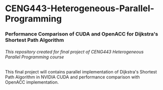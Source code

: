 # CENG443-Heterogeneous-Parallel-Programming

### Performance Comparison of CUDA and OpenACC for Dijkstra's Shortest Path Algorithm

###### This repository created for final project of CENG443 Heterogeneous Parallel Programming course




  This final project will contains parallel implementation of Dijkstra's Shortest Path Algorithm in NVIDIA CUDA and performance comparison with OpenACC implementation.
